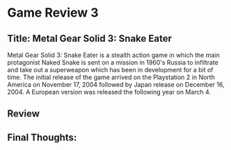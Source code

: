 # Game Review 3

## Title: Metal Gear Solid 3: Snake Eater

Metal Gear Solid 3: Snake Eater is a stealth action game in which the main protagonist Naked Snake is sent on a mission in 1960's Russia to infiltrate and take out a superweapon which has been in development for a bit of time. The initial release of the game arrived on the Playstation 2 in North America on November 17, 2004 followed by Japan release on December 16, 2004. A European version was released the following year on March 4. 

## Review


## Final Thoughts:
